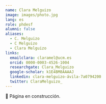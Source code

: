 ```yaml
---
name: Clara Melguizo
image: images/photo.jpg
lang: es
role: phdesf
alumni: false
aliases:
  - C. Melguizo
  - C Melguizo
  - Clara Melguizo
links:
  emailclara: claramel@ucm.es
  orcid: 0000-0003-4526-1004
  researchgate: Clara_Melguizo
  google-scholar: k1E4BM8AAAAJ
  linkedin: clara-melguizo-ávila-7a0794200
  twitter: ClaraMelguizo_
---
```


🚧 Página en construcción.
